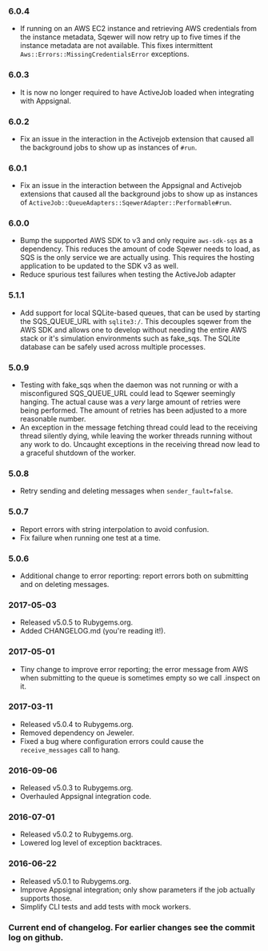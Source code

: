 ### 6.0.4
- If running on an AWS EC2 instance and retrieving AWS credentials from the instance metadata, Sqewer will now retry up to five times if the instance metadata are not available. This fixes intermittent `Aws::Errors::MissingCredentialsError` exceptions.

### 6.0.3
- It is now no longer required to have ActiveJob loaded when integrating with Appsignal.

### 6.0.2
- Fix an issue in the interaction in the Activejob extension that caused all the background jobs to show up as instances of `#run`.

### 6.0.1
- Fix an issue in the interaction between the Appsignal and Activejob extensions that caused all the background jobs to show up as instances of `ActiveJob::QueueAdapters::SqewerAdapter::Performable#run`.

### 6.0.0
- Bump the supported AWS SDK to v3 and only require `aws-sdk-sqs` as a dependency. This reduces the amount of code Sqewer needs to load, as SQS is the only service we are actually using. This requires the hosting application to be updated to the SDK v3 as well.
- Reduce spurious test failures when testing the ActiveJob adapter

### 5.1.1
- Add support for local SQLite-based queues, that can be used by starting the SQS_QUEUE_URL with `sqlite3:/`. This decouples sqewer from the AWS SDK and allows one to develop without needing the entire AWS stack or it's simulation environments such as fake_sqs. The SQLite database can be safely used across multiple processes.

### 5.0.9
- Testing with fake_sqs when the daemon was not running or with a misconfigured SQS_QUEUE_URL could lead to Sqewer seemingly hanging. The actual cause was a _very_ large amount of retries were being performed. The amount of retries has been adjusted to a more reasonable number.
- An exception in the message fetching thread could lead to the receiving thread silently dying, while leaving the worker threads running without any work to do. Uncaught exceptions in the receiving thread now lead to a graceful shutdown of the worker.

### 5.0.8
- Retry sending and deleting messages when `sender_fault=false`.

### 5.0.7
- Report errors with string interpolation to avoid confusion.
- Fix failure when running one test at a time.

### 5.0.6
- Additional change to error reporting: report errors both on submitting and on deleting messages.

### 2017-05-03
- Released v5.0.5 to Rubygems.org.
- Added CHANGELOG.md (you're reading it!).

### 2017-05-01
- Tiny change to improve error reporting; the error message from AWS when submitting to the queue is sometimes empty so we call .inspect on it.

### 2017-03-11
- Released v5.0.4 to Rubygems.org.
- Removed dependency on Jeweler.
- Fixed a bug where configuration errors could cause the `receive_messages` call to hang.

### 2016-09-06
- Released v5.0.3 to Rubygems.org.
- Overhauled Appsignal integration code.

### 2016-07-01
- Released v5.0.2 to Rubygems.org.
- Lowered log level of exception backtraces.

### 2016-06-22
- Released v5.0.1 to Rubygems.org.
- Improve Appsignal integration; only show parameters if the job actually supports those.
- Simplify CLI tests and add tests with mock workers.

### Current end of changelog. For earlier changes see the commit log on github.
